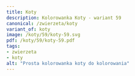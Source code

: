 ```yaml
---
title: Koty
description: Kolorowanka Koty - wariant 59
canonical: /zwierzeta/koty
variant_of: koty
image: /koty/59/koty-59.svg
pdf: /koty/59/koty-59.pdf
tags:
- zwierzeta
- koty
alt: "Prosta kolorowanka koty do kolorowania"
---
```


